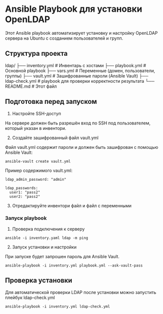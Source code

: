 # Ansible Playbook для установки OpenLDAP

Этот Ansible playbook автоматизирует установку и настройку OpenLDAP сервера на Ubuntu с созданием пользователей и групп.

## Структура проекта

ldap/
├── inventory.yml         # Инвентарь с хостами
├── playbook.yml          # Основной playbook
├── vars.yml              # Переменные (домен, пользователи, группы)
├── vault.yml             # Зашифрованные пароли (Ansible Vault)
├── ldap-check.yml        # playbook для проверки корректности результата 
└── README.md             # Этот файл

## Подготовка перед запуском

1. Настройте SSH-доступ

На сервере должен быть разрешён вход по SSH под пользователем, который указан в инвентори.

2. Создайте зашифрованный файл vault.yml

Файл vault.yml содержит пароли и должен быть зашифрован с помощью Ansible Vault:

```
ansible-vault create vault.yml
```

Пример содержимого vault.yml:

```
ldap_admin_password: "admin"

ldap_passwords:
  user1: "pass2"
  user2: "pass2"
```

3. Отредактируйте инвентори файл и файл с переменными 

### Запуск playbook

1. Проверка подключения к серверу
```
ansible -i inventory.yaml ldap -m ping
```

2. Запуск установки и настройки

При запуске будет запрошен пароль для Ansible Vault.

```
ansible-playbook -i inventory.yml playbook.yml --ask-vault-pass
```

## Проверка установки

Для автоматической проверки LDAP после установки можно запустить плейбук ldap-check.yml

```
ansible-playbook -i inventory.yml ldap-check.yml
```
